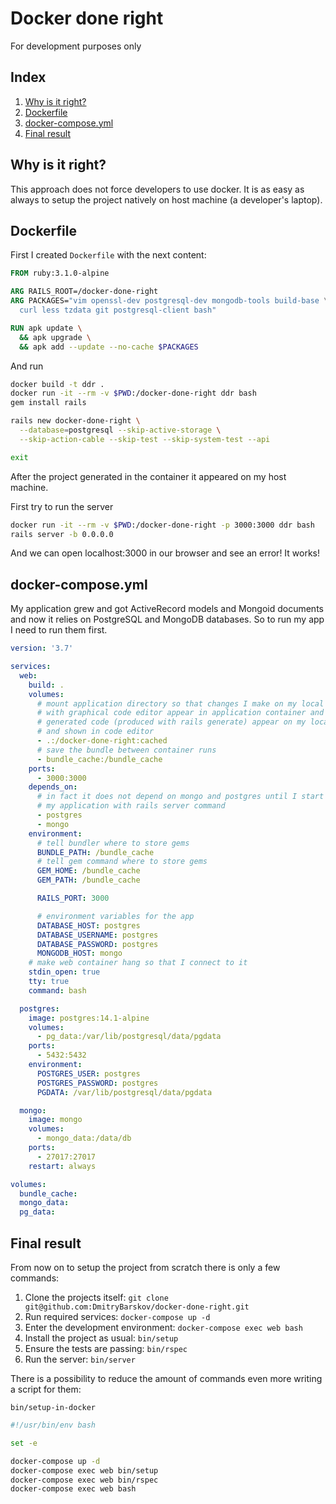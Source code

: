 # Docker done right

For development purposes only

## Index

1. [Why is it right?](#why-is-it-right)
1. [Dockerfile](#Dockerfile)
1. [docker-compose.yml](#docker-composeyml)
1. [Final result](#final-result)

## Why is it right?

This approach does not force developers to use docker. It is as easy as always
to setup the project natively on host machine (a developer's laptop).

## Dockerfile

First I created `Dockerfile` with the next content:

```Dockerfile
FROM ruby:3.1.0-alpine

ARG RAILS_ROOT=/docker-done-right
ARG PACKAGES="vim openssl-dev postgresql-dev mongodb-tools build-base \
  curl less tzdata git postgresql-client bash"

RUN apk update \
  && apk upgrade \
  && apk add --update --no-cache $PACKAGES
```

And run
```bash
docker build -t ddr .
docker run -it --rm -v $PWD:/docker-done-right ddr bash
gem install rails

rails new docker-done-right \
  --database=postgresql --skip-active-storage \
  --skip-action-cable --skip-test --skip-system-test --api

exit
```

After the project generated in the container it appeared on my host machine.

First try to run the server
```bash
docker run -it --rm -v $PWD:/docker-done-right -p 3000:3000 ddr bash
rails server -b 0.0.0.0
```

And we can open localhost:3000 in our browser and see an error! It works!

## docker-compose.yml

My application grew and got ActiveRecord models and Mongoid documents and now
it relies on PostgreSQL and MongoDB databases. So to run my app I need to run
them first.

```yaml
version: '3.7'

services:
  web:
    build: .
    volumes:
      # mount application directory so that changes I make on my local machine
      # with graphical code editor appear in application container and
      # generated code (produced with rails generate) appear on my local machine
      # and shown in code editor
      - .:/docker-done-right:cached
      # save the bundle between container runs
      - bundle_cache:/bundle_cache
    ports:
      - 3000:3000
    depends_on:
      # in fact it does not depend on mongo and postgres until I start
      # my application with rails server command
      - postgres
      - mongo
    environment:
      # tell bundler where to store gems
      BUNDLE_PATH: /bundle_cache
      # tell gem command where to store gems
      GEM_HOME: /bundle_cache
      GEM_PATH: /bundle_cache

      RAILS_PORT: 3000

      # environment variables for the app
      DATABASE_HOST: postgres
      DATABASE_USERNAME: postgres
      DATABASE_PASSWORD: postgres
      MONGODB_HOST: mongo
    # make web container hang so that I connect to it
    stdin_open: true
    tty: true
    command: bash

  postgres:
    image: postgres:14.1-alpine
    volumes:
      - pg_data:/var/lib/postgresql/data/pgdata
    ports:
      - 5432:5432
    environment:
      POSTGRES_USER: postgres
      POSTGRES_PASSWORD: postgres
      PGDATA: /var/lib/postgresql/data/pgdata

  mongo:
    image: mongo
    volumes:
      - mongo_data:/data/db
    ports:
      - 27017:27017
    restart: always

volumes:
  bundle_cache:
  mongo_data:
  pg_data:
```

## Final result

From now on to setup the project from scratch there is only a few commands:

1. Clone the projects itself: `git clone git@github.com:DmitryBarskov/docker-done-right.git`
1. Run required services: `docker-compose up -d`
1. Enter the development environment: `docker-compose exec web bash`
1. Install the project as usual: `bin/setup`
1. Ensure the tests are passing: `bin/rspec`
1. Run the server: `bin/server`

There is a possibility to reduce the amount of commands even more writing
a script for them:

`bin/setup-in-docker`
```bash
#!/usr/bin/env bash

set -e

docker-compose up -d
docker-compose exec web bin/setup
docker-compose exec web bin/rspec
docker-compose exec web bash
```

